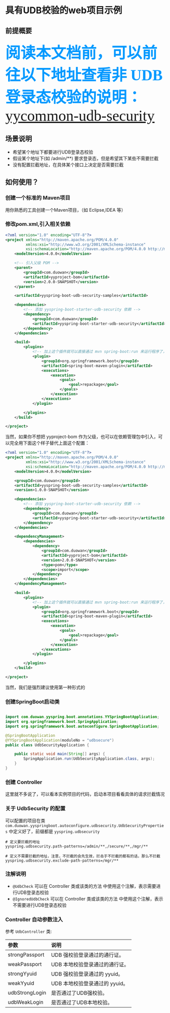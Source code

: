 # 具有UDB校验的web项目示例

## 前提概要
<font color=#0099ff size="8" face="黑体">**阅读本文档前，可以前往以下地址查看非 UDB 登录态校验的说明：**[yycommon-udb-security](../../yycommon-project/yycommon-udb-security)</font>

## 场景说明
- 希望某个地址下都要进行UDB登录态校验
- 假设某个地址下(如 /admin/**) 要求登录态，但是希望其下某些不需要拦截
- 没有配置拦截地址，在具体某个接口上决定是否需要拦截

## 如何使用？

### 创建一个标准的 Maven项目
用你熟悉的工具创建一个Maven项目，（如 Eclipse,IDEA 等）

### 修改pom.xml,引入相关依赖
```xml
<?xml version="1.0" encoding="UTF-8"?>
<project xmlns="http://maven.apache.org/POM/4.0.0"
         xmlns:xsi="http://www.w3.org/2001/XMLSchema-instance"
         xsi:schemaLocation="http://maven.apache.org/POM/4.0.0 http://maven.apache.org/xsd/maven-4.0.0.xsd">
    <modelVersion>4.0.0</modelVersion>

    <!-- 引入父级 POM -->
    <parent>
        <groupId>com.duowan</groupId>
        <artifactId>yyproject-bom</artifactId>
        <version>2.0.0-SNAPSHOT</version>
    </parent>

    <artifactId>yyspring-boot-udb-security-samples</artifactId>

    <dependencies>
        <!-- 添加 yyspring-boot-starter-udb-security 依赖 -->
        <dependency>
            <groupId>com.duowan</groupId>
            <artifactId>yyspring-boot-starter-udb-security</artifactId>
        </dependency>
    </dependencies>

    <build>
        <plugins>
            <!-- 加上这个插件就可以直接通过 mvn spring-boot:run 来运行程序了， 同时会打包成 springboot 特有的fat jar包 -->
            <plugin>
                <groupId>org.springframework.boot</groupId>
                <artifactId>spring-boot-maven-plugin</artifactId>
                <executions>
                    <execution>
                        <goals>
                            <goal>repackage</goal>
                        </goals>
                    </execution>
                </executions>
            </plugin>

        </plugins>
    </build>

</project>
```

当然，如果你不想把 yyproject-bom 作为父级，也可以在依赖管理包中引入，可以完全用下面这个样子替代上面这个配置：
```xml
<?xml version="1.0" encoding="UTF-8"?>
<project xmlns="http://maven.apache.org/POM/4.0.0"
         xmlns:xsi="http://www.w3.org/2001/XMLSchema-instance"
         xsi:schemaLocation="http://maven.apache.org/POM/4.0.0 http://maven.apache.org/xsd/maven-4.0.0.xsd">
    <modelVersion>4.0.0</modelVersion>

    <groupId>com.duowan</groupId>
    <artifactId>yyspring-boot-udb-security-samples</artifactId>
    <version>1.0.0-SNAPSHOT</version>

    <dependencies>
        <!-- 添加 yyspring-boot-starter-udb-security 依赖 -->
        <dependency>
            <groupId>com.duowan</groupId>
            <artifactId>yyspring-boot-starter-udb-security</artifactId>
        </dependency>
    </dependencies>

    <dependencyManagement>
        <dependencies>
            <dependency>
                <groupId>com.duowan</groupId>
                <artifactId>yyproject-bom</artifactId>
                <version>2.0.0-SNAPSHOT</version>
                <type>pom</type>
                <scope>import</scope>
            </dependency>
        </dependencies>
    </dependencyManagement>

    <build>
        <plugins>
            <!-- 加上这个插件就可以直接通过 mvn spring-boot:run 来运行程序了， 同时会打包成 springboot 特有的fat jar包 -->
            <plugin>
                <groupId>org.springframework.boot</groupId>
                <artifactId>spring-boot-maven-plugin</artifactId>
                <executions>
                    <execution>
                        <goals>
                            <goal>repackage</goal>
                        </goals>
                    </execution>
                </executions>
            </plugin>

        </plugins>
    </build>

</project>
```

当然，我们是强烈建议使用第一种形式的

### 创建SpringBoot启动类
```java

import com.duowan.yyspring.boot.annotations.YYSpringBootApplication;
import org.springframework.boot.SpringApplication;
import org.springframework.boot.autoconfigure.SpringBootApplication;

@SpringBootApplication
@YYSpringBootApplication(moduleNo = "udbsecure")
public class UdbSecurityApplication {

    public static void main(String[] args) {
        SpringApplication.run(UdbSecurityApplication.class, args);
    }
}
```

### 创建 Controller
这里就不多说了，可以看本实例项目的代码，启动本项目看看具体的请求拦截情况


### 关于 UdbSecurity 的配置
可以配置的项目在类 <code>com.duowan.yyspringboot.autoconfigure.udbsecurity.UdbSecurityProperties</code> 中定义好了，前缀都是 <code>yyspring.udbsecurity</code>
```properties
# 定义要拦截的地址
yyspring.udbsecurity.path-patterns=/admin/**,/secure/**,/mgr/**

# 定义不需要拦截的地址，注意，不拦截的会先生效，拦击于不拦截的都有的话，那么不拦截
yyspring.udbsecurity.exclude-path-patterns=/mgr/**

```

### 注解说明
- <code>@UdbCheck</code> 可以在 Controller 类或该类的方法 中使用这个注解，表示需要进行UDB登录态校验
- <code>@IgnoredUdbCheck</code> 可以在 Controller 类或该类的方法 中使用这个注解，表示不需要进行UDB登录态校验

### Controller 自动参数注入

参考 <code>UdbController</code> 类:

| **参数** | **说明** |
| :----------------------- | :-------- |
| strongPassport | UDB 强校验登录通过的通行证。 |
| weakPassport | UDB 本地校验登录通过的通行证。 |
| strongYyuid | UDB 强校验登录通过的 yyuid。 |
| weakYyuid | UDB 本地校验登录通过的 yyuid。 |
| udbStrongLogin | 是否通过了UDB强校验。 |
| udbWeakLogin | 是否通过了UDB本地校验。 |
